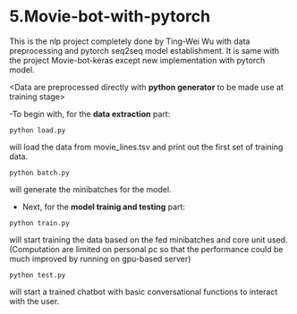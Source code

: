 # 5.Movie-bot-with-pytorch
This is the nlp project completely done by Ting-Wei Wu with data preprocessing and pytorch seq2seq model establishment.
It is same with the project Movie-bot-keras except new implementation with pytorch model.

<Data are preprocessed directly with **python generator** to be made use at training stage>

-To begin with, for the **data extraction** part:
```
python load.py
```
will load the data from movie_lines.tsv and print out the first set of training data.
```
python batch.py
```
will generate the minibatches for the model.
-  Next, for the **model trainig and testing** part:
```
python train.py
```
will start training the data based on the fed minibatches and core unit used. <br>
(Computation are limited on personal pc so that the performance could be much improved by running on gpu-based server)
```
python test.py
```
will start a trained chatbot with basic conversational functions to interact with the user.

